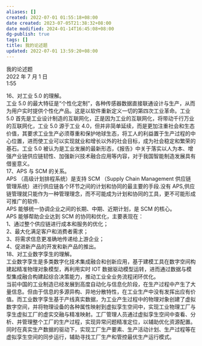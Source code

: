 ```yaml
---
aliases: []
created: 2022-07-01 01:55:18+08:00
date created: 2023-07-05T21:38:32+08:00
date modified: 2024-01-14T16:45:08+08:00
dg-publish: true
tags: []
title: 我的论述题
updated: 2022-07-01 13:59:20+08:00
---
```


我的论述题  
2022 年 7 月 1 日  
1:55

16、对工业 5.0 的理解。  
工业 5.0 的最大特征是“个性化定制”，各种传感器数据直接联通设计与生产，从而为用户实时提供个性化产品。这是以软件重新定义一切的第四次工业革命。工业 5.0 首先是工业设计制造的互联网化，正是因为工业的互联网化，将带动千行万业的互联网化，工业 5.0 源于工业 4.0，但并非简单延续，而是更加注重社会和生态价值，其要求工业生产必须尊重和保护地球生态，将工人的利益置于生产过程的中心位置，进而使工业可以实现就业和增长以外的社会目标，成为社会稳定和繁荣的基石。工业 5.0 被认为是工业发展的最新形态，《报告》中关于落实以人为本、增强产业链供应链韧性、加强新兴技术融合应用等内容，对于我国智能制造发展具有借鉴意义。  
17、APS 与 SCM 的关系。  
APS （高级计划排程系统）是支持 SCM （Supply Chain Management 供应链管理系统）进行供应链各个环节之间的计划和协同的最主要的手段.没有 APS,供应  
链管理就只能作为一种管理理念，而不可能成为计划和协同的工具，更不可能形成可推广的软件.  
APS 能够统一协调企业之间的长期、中期、近期计划，是 SCM 的核心。  
APS 能够帮助企业达到 SCM 的协同和优化，主要表现在：  
1、通过整个供应链进行成本和服务的优化；  
2、最大化满足客户和消费者需求；  
3、将需求信息更准确地传递给上游企业；  
4、促进新产品的开发和新产品的推出。  
18、对工业数字孪生的理解。  
工业数字孪生是多类数字化技术集成融合和创新应用，基于建模工具在数字空间构建起精准物理对象模型，再利用实时 IOT 数据驱动模型运转，进而通过数据与模型集成融合构建起综合决策能力，推动工业全业务流程闭环优化。  
当前中国的工业制造已经发展到高度自动化与信息化阶段，在生产过程中产生了大量信息。但由于信息的多源异构、异地分散特性，在工业生产中没有发挥出应有价值。而工业数字孪生基于产线真实数据，为工业产生过程中的物理对象创建了虚拟数字空间，并将物理设备的各种属性映射到虚拟孪生空间中，实现工业物理工厂与孪生虚拟工厂的虚实交融与精准映射。工厂管理人员通过虚拟孪生空间中查看、分析、并管理整个工厂的生产过程，实现异常问题精准定位，以辅助优化资源配置。同时在真实生产数据的驱动下，实现工厂生产要素、生产活动计划、生产过程等在虚拟孪生空间的同步运行，辅助寻找工厂生产和管控最优生产运行模式。